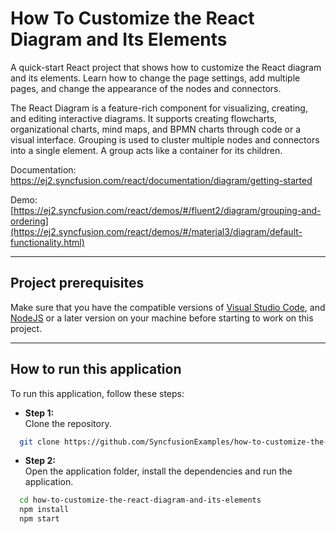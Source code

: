 # How To Customize the React Diagram and Its Elements
A quick-start React project that shows how to customize the React diagram and its elements. Learn how to change the page settings, add multiple pages, and change the appearance of the nodes and connectors. 

The React Diagram is a feature-rich component for visualizing, creating, and editing interactive diagrams. It supports creating flowcharts, organizational charts, mind maps, and BPMN charts through code or a visual interface. Grouping is used to cluster multiple nodes and connectors into a single element. A group acts like a container for its children.  

Documentation: https://ej2.syncfusion.com/react/documentation/diagram/getting-started

Demo: [https://ej2.syncfusion.com/react/demos/#/fluent2/diagram/grouping-and-ordering](https://ej2.syncfusion.com/react/demos/#/material3/diagram/default-functionality.html)

------------------------------------------------------------------------------------------------

## Project prerequisites
Make sure that you have the compatible versions of [Visual Studio Code](https://code.visualstudio.com/download ), and [NodeJS](https://nodejs.org/en/download) or a later version on your machine before starting to work on this project.

-------------------------------------------------------------------------------------------------

## How to run this application
To run this application, follow these steps:
 - **Step 1:**  
        Clone the repository.
```bash
  git clone https://github.com/SyncfusionExamples/how-to-customize-the-react-diagram-and-its-elements
```
 - **Step 2:**    
        Open the application folder, install the dependencies and run the application.
```bash
  cd how-to-customize-the-react-diagram-and-its-elements
  npm install
  npm start
```

